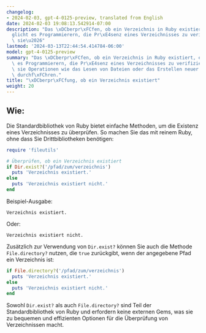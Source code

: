 ```yaml
---
changelog:
- 2024-02-03, gpt-4-0125-preview, translated from English
date: 2024-02-03 19:08:13.542914-07:00
description: "Das \xDCberpr\xFCfen, ob ein Verzeichnis in Ruby existiert, erm\xF6\
  glicht es Programmierern, die Pr\xE4senz eines Verzeichnisses zu verifizieren, bevor\
  \ sie\u2026"
lastmod: '2024-03-13T22:44:54.414784-06:00'
model: gpt-4-0125-preview
summary: "Das \xDCberpr\xFCfen, ob ein Verzeichnis in Ruby existiert, erm\xF6glicht\
  \ es Programmierern, die Pr\xE4senz eines Verzeichnisses zu verifizieren, bevor\
  \ sie Operationen wie das Lesen von Dateien oder das Erstellen neuer Verzeichnisse\
  \ durchf\xFChren."
title: "\xDCberpr\xFCfung, ob ein Verzeichnis existiert"
weight: 20
---
```


## Wie:
Die Standardbibliothek von Ruby bietet einfache Methoden, um die Existenz eines Verzeichnisses zu überprüfen. So machen Sie das mit reinem Ruby, ohne dass Sie Drittbibliotheken benötigen:

```ruby
require 'fileutils'

# Überprüfen, ob ein Verzeichnis existiert
if Dir.exist?('/pfad/zum/verzeichnis')
  puts 'Verzeichnis existiert.'
else
  puts 'Verzeichnis existiert nicht.'
end
```
Beispiel-Ausgabe:
```
Verzeichnis existiert.
```
Oder:
```
Verzeichnis existiert nicht.
```

Zusätzlich zur Verwendung von `Dir.exist?` können Sie auch die Methode `File.directory?` nutzen, die `true` zurückgibt, wenn der angegebene Pfad ein Verzeichnis ist:

```ruby
if File.directory?('/pfad/zum/verzeichnis')
  puts 'Verzeichnis existiert.'
else
  puts 'Verzeichnis existiert nicht.'
end
```
Sowohl `Dir.exist?` als auch `File.directory?` sind Teil der Standardbibliothek von Ruby und erfordern keine externen Gems, was sie zu bequemen und effizienten Optionen für die Überprüfung von Verzeichnissen macht.
